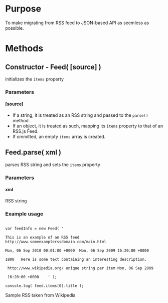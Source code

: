 # Purpose
To make migrating from RSS feed to JSON-based API as seemless as possible.

# Methods

## Constructor - Feed( [source] )
initializes the <code>items</code> property

### Parameters

#### [source]
* If a string, it is treated as an RSS string and passed to the <code>parse()</code> method.
* If an object, it is treated as such, mapping its <code>items</code> property to that of an RSS.js Feed.
* If ommitted, an empty <code>items</code> array is created.

## Feed.parse( xml )
parses RSS string and sets the <code>items</code> property

### Parameters

#### xml
RSS string

### Example usage
<code>
var feedInfo = new Feed( '<?xml version="1.0" encoding="UTF-8" ?> <rss version="2.0"> <channel> <title>RSS Title</title><br />
<description>This is an example of an RSS feed</description> <link>http://www.someexamplerssdomain.com/main.html</link><br />
<lastBuildDate>Mon, 06 Sep 2010 00:01:00 +0000 </lastBuildDate> <pubDate>Mon, 06 Sep 2009 16:20:00 +0000 </pubDate> <ttl><br />
1800</ttl> <item> <title>Example entry</title> <description>Here is some text containing an interesting description.<br />
</description> <link>http://www.wikipedia.org/</link> <guid>unique string per item</guid> <pubDate>Mon, 06 Sep 2009<br />
 16:20:00 +0000 </pubDate> </item> </channel> </rss>' );<br />
console.log( feed.items[0].title );
</code>

Sample RSS taken from Wikipedia
